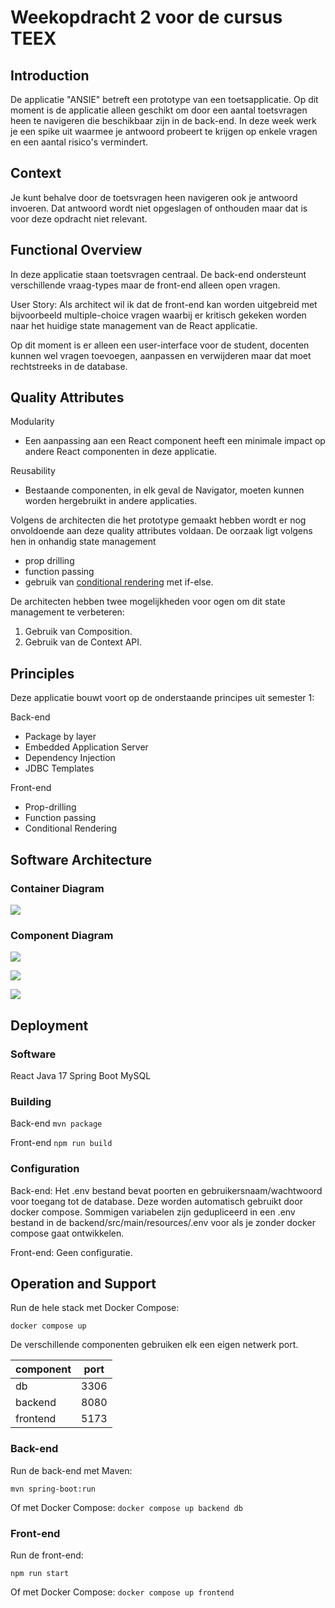 # Weekopdracht 2 voor de cursus TEEX

## Introduction
De applicatie "ANSIE" betreft een prototype van een toetsapplicatie. Op dit moment is de applicatie alleen geschikt om door een aantal toetsvragen heen te navigeren die beschikbaar zijn in de back-end. In deze week werk je een spike uit waarmee je antwoord probeert te krijgen op enkele vragen en een aantal risico's vermindert. 

## Context
Je kunt behalve door de toetsvragen heen navigeren ook je antwoord invoeren. Dat antwoord wordt niet opgeslagen of onthouden maar dat is voor deze opdracht niet relevant.

## Functional Overview
In deze applicatie staan toetsvragen centraal. De back-end ondersteunt verschillende vraag-types maar de front-end alleen open vragen. 

User Story: Als architect wil ik dat de front-end kan worden uitgebreid met bijvoorbeeld multiple-choice vragen waarbij er kritisch gekeken worden naar het huidige state management van de React applicatie. 

Op dit moment is er alleen een user-interface voor de student, docenten kunnen wel vragen toevoegen, aanpassen en verwijderen maar dat moet rechtstreeks in de database.

## Quality Attributes

Modularity
* Een aanpassing aan een React component heeft een minimale impact op andere React componenten in deze applicatie.

Reusability
* Bestaande componenten, in elk geval de Navigator, moeten kunnen worden hergebruikt in andere applicaties. 

Volgens de architecten die het prototype gemaakt hebben wordt er nog onvoldoende aan deze quality attributes voldaan. De oorzaak ligt volgens hen in onhandig state management
* prop drilling
* function passing
* gebruik van [conditional rendering](https://react.dev/learn/conditional-rendering) met if-else.

De architecten hebben twee mogelijkheden voor ogen om dit state management te verbeteren:
1. Gebruik van Composition.
2. Gebruik van de Context API.

## Principles

Deze applicatie bouwt voort op de onderstaande principes uit semester 1:

Back-end
* Package by layer 
* Embedded Application Server
* Dependency Injection
* JDBC Templates

Front-end
* Prop-drilling 
* Function passing
* Conditional Rendering

## Software Architecture

### Container Diagram

![](structurizr-1-Containers.png)

### Component Diagram

![](structurizr-1-Browser-Components.png)

![](structurizr-1-Load-first-question.png)

![](structurizr-1-Load-next-question.png)

## Deployment

### Software
React
Java 17
Spring Boot
MySQL

### Building

Back-end
```mvn package```

Front-end
```npm run build```

### Configuration
Back-end: Het .env bestand bevat poorten en gebruikersnaam/wachtwoord voor toegang tot de database. Deze worden automatisch gebruikt door docker compose. Sommigen variabelen zijn gedupliceerd in een .env bestand in de backend/src/main/resources/.env voor als je zonder docker compose gaat ontwikkelen.

Front-end: Geen configuratie.

## Operation and Support

Run de hele stack met Docker Compose:

```docker compose up```

De verschillende componenten gebruiken elk een eigen netwerk port.

| **component** | **port** |
|---------------|----------|
| db            | 3306     |
| backend       | 8080     |
| frontend      | 5173     |

### Back-end
Run de back-end met Maven:

```mvn spring-boot:run```

Of met Docker Compose:
```docker compose up backend db```

### Front-end
Run de front-end:

```npm run start```

Of met Docker Compose:
```docker compose up frontend```
